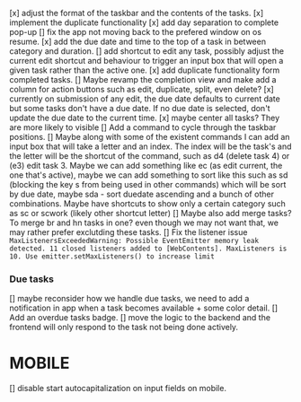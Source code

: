 [x] adjust the format of the taskbar and the contents of the tasks.
[x] implement the duplicate functionality
[x] add day separation to complete pop-up
[] fix the app not moving back to the prefered window on os resume.
[x] add the due date and time to the top of a task in between category and duration.
[] add shortcut to edit any task, possibly adjust the current edit shortcut and behaviour to trigger an input box that will open a given task rather than the active one.
[x] add duplicate functionality form completed tasks. 
    [] Maybe revamp the completion view and make add a column for action buttons such as edit, duplicate, split, even delete?
[x] currently on submission of any edit, the due date defaults to current date but some tasks don't have a due date. If no due date is selected, don't update the due date to the current time.
[x] maybe center all tasks? They are more likely to visible
[] Add a command to cycle through the taskbar positions.
[] Maybe along with some of the existent commands I can add an input box that will take a letter and an index. The index will be the task's and the letter will be the shortcut of the command, such as d4 (delete task 4) or (e3) edit task 3. Maybe we can add something like ec (as edit current, the one that's active), maybe we can add something to sort like this such as sd (blocking the key s from being used in other commands) which will be sort by due date, maybe sda - sort duedate ascending and a bunch of other combinations. Maybe have shortcuts to show only a certain category such as sc or scwork (likely other shortcut letter)
[] Maybe also add merge tasks? To merge br and hn tasks in one? even though we may not want that, we may rather prefer exclutding these tasks.
[] Fix the listener issue
```MaxListenersExceededWarning: Possible EventEmitter memory leak detected. 11 closed listeners added to [WebContents]. MaxListeners is 10. Use emitter.setMaxListeners() to increase limit```

### Due tasks
[] maybe reconsider how we handle due tasks, we need to add a notification in app when a task becomes available + some color detail.
[] Add an overdue tasks badge.
[] move the logic to the backend and the frontend will only respond to the task not being done actively.



# MOBILE
[] disable start autocapitalization on input fields on mobile.
